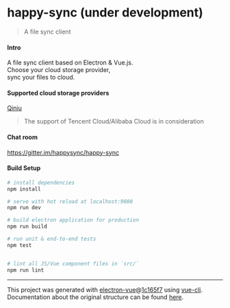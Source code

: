 # happy-sync (under development)

> A file sync client

#### Intro  
A file sync client based on Electron & Vue.js.  
Choose your cloud storage provider,    
sync your files to cloud. 

#### Supported cloud storage providers  
[Qiniu](http://qiniu.com)  
> The support of Tencent Cloud/Alibaba Cloud is in consideration  

#### Chat room
https://gitter.im/happysync/happy-sync  

#### Build Setup

``` bash
# install dependencies
npm install

# serve with hot reload at localhost:9080
npm run dev

# build electron application for production
npm run build

# run unit & end-to-end tests
npm test


# lint all JS/Vue component files in `src/`
npm run lint

```

---

This project was generated with [electron-vue](https://github.com/SimulatedGREG/electron-vue)@[1c165f7](https://github.com/SimulatedGREG/electron-vue/tree/1c165f7c5e56edaf48be0fbb70838a1af26bb015) using [vue-cli](https://github.com/vuejs/vue-cli). Documentation about the original structure can be found [here](https://simulatedgreg.gitbooks.io/electron-vue/content/index.html).
